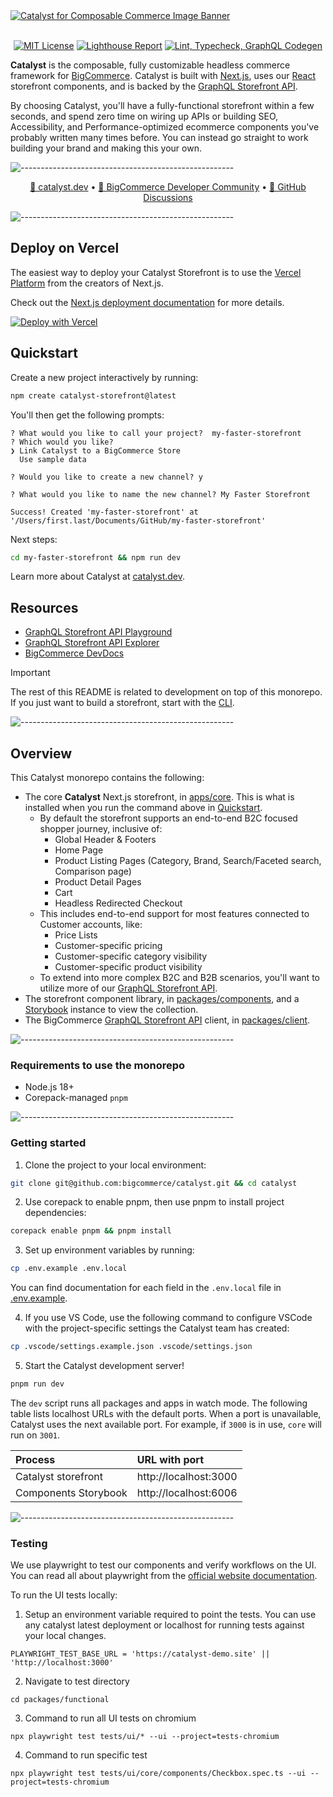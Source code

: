 <a href="https://catalyst.dev" target="_blank" rel="noopener norerrer">
  <img src="https://storage.googleapis.com/bigcommerce-developers/images/catalyst_readme_banner.png" alt="Catalyst for Composable Commerce Image Banner" title="Catalyst">
</a>

<br />
<br />

<div align="center">

[![MIT License](https://img.shields.io/github/license/bigcommerce/catalyst)](LICENSE.md)
[![Lighthouse Report](https://github.com/bigcommerce/catalyst/actions/workflows/lighthouse.yml/badge.svg)](https://github.com/bigcommerce/catalyst/actions/workflows/lighthouse.yml) [![Lint, Typecheck, GraphQL Codegen](https://github.com/bigcommerce/catalyst/actions/workflows/basic.yml/badge.svg)](https://github.com/bigcommerce/catalyst/actions/workflows/basic.yml)

</div>

**Catalyst** is the composable, fully customizable headless commerce framework for
[BigCommerce](https://www.bigcommerce.com/). Catalyst is built with [Next.js](https://nextjs.org/), uses
our [React](https://react.dev/) storefront components, and is backed by the
[GraphQL Storefront API](https://developer.bigcommerce.com/docs/storefront/graphql).

By choosing Catalyst, you'll have a fully-functional storefront within a few seconds, and spend zero time on wiring
up APIs or building SEO, Accessibility, and Performance-optimized ecommerce components you've probably written many
times before. You can instead go straight to work building your brand and making this your own.

![-----------------------------------------------------](https://storage.googleapis.com/bigcommerce-developers/images/catalyst_readme_hr.png)

<p align="center">
 <a href="https://www.catalyst.dev">🚀 catalyst.dev</a> •
 <a href="https://developer.bigcommerce.com/community">🤗 BigCommerce Developer Community</a> •
 <a href="https://github.com/bigcommerce/catalyst/discussions">💬 GitHub Discussions</a>
</p>

![-----------------------------------------------------](https://storage.googleapis.com/bigcommerce-developers/images/catalyst_readme_hr.png)


## Deploy on Vercel

The easiest way to deploy your Catalyst Storefront is to use the [Vercel Platform](https://vercel.com/new) from the creators of Next.js.

Check out the [Next.js deployment documentation](https://nextjs.org/docs/deployment) for more details.

<div align="left">
  <a href="https://vercel.com/new/clone?repository-url=https://github.com/bigcommerce/catalyst&root-directory=apps/core&project-name=my-catalyst-storefront&repository-name=my-catalyst-storefront&integration-ids=oac_nsrwzogJLEFglVwt2060kB0y&external-id=catalyst&demo-title=BigCommerce+Catalyst+with+Vercel&demo-description=Create+a+BigCommerce+Catalyst+Storefront+and+Deploy+to+Vercel&demo-url=catalyst-demo.site&demo-image=https://storage.googleapis.com/s.mkswft.com/RmlsZTozODgzZmY3Yy1hNmVlLTQ1MGUtYjRkMS1mMjEyNzgxNjk5MTY%3D/Social-image-Catalyst.png"><img src="https://vercel.com/button" alt="Deploy with Vercel"/></a>
</div>

## Quickstart

Create a new project interactively by running:

```bash
npm create catalyst-storefront@latest
```

You'll then get the following prompts:

```console
? What would you like to call your project?  my-faster-storefront
? Which would you like?
❯ Link Catalyst to a BigCommerce Store
  Use sample data

? Would you like to create a new channel? y

? What would you like to name the new channel? My Faster Storefront

Success! Created 'my-faster-storefront' at '/Users/first.last/Documents/GitHub/my-faster-storefront'
```

Next steps:

```bash
cd my-faster-storefront && npm run dev
```
Learn more about Catalyst at [catalyst.dev](https://catalyst.dev).

## Resources

- [GraphQL Storefront API Playground](https://developer.bigcommerce.com/graphql-storefront/playground)
- [GraphQL Storefront API Explorer](https://developer.bigcommerce.com/graphql-storefront/explorer)
- [BigCommerce DevDocs](https://developer.bigcommerce.com/docs/build)

> [!IMPORTANT]
> The rest of this README is related to development on top of this monorepo.
> If you just want to build a storefront, start with the [CLI](#quickstart).

![-----------------------------------------------------](https://storage.googleapis.com/bigcommerce-developers/images/catalyst_readme_hr.png)

## Overview

This Catalyst monorepo contains the following:

- The core **Catalyst** Next.js storefront, in [apps/core](apps/core). This is what is installed when you run the command above in [Quickstart](#quickstart).
  - By default the storefront supports an end-to-end B2C focused shopper journey, inclusive of:
    - Global Header & Footers
    - Home Page
    - Product Listing Pages (Category, Brand, Search/Faceted search, Comparison page)
    - Product Detail Pages
    - Cart
    - Headless Redirected Checkout
  - This includes end-to-end support for most features connected to Customer accounts, like:
    - Price Lists
    - Customer-specific pricing
    - Customer-specific category visibility
    - Customer-specific product visibility
  - To extend into more complex B2C and B2B scenarios, you'll want to utilize more of our [GraphQL Storefront API](https://developer.bigcommerce.com/docs/storefront/graphql).
- The storefront component library, in [packages/components](packages/components), and a [Storybook](https://storybook.js.org/) instance to view the collection.
- The BigCommerce [GraphQL Storefront API](https://developer.bigcommerce.com/docs/graphql-storefront) client, in [packages/client](packages/client).

![-----------------------------------------------------](https://storage.googleapis.com/bigcommerce-developers/images/catalyst_readme_hr.png)

### Requirements to use the monorepo

- Node.js 18+
- Corepack-managed `pnpm`

![-----------------------------------------------------](https://storage.googleapis.com/bigcommerce-developers/images/catalyst_readme_hr.png)

### Getting started

1. Clone the project to your local environment:

```bash
git clone git@github.com:bigcommerce/catalyst.git && cd catalyst
```

2. Use corepack to enable pnpm, then use pnpm to install project dependencies:

```bash
corepack enable pnpm && pnpm install
```

3. Set up environment variables by running:

```bash
cp .env.example .env.local
```

You can find documentation for each field in the `.env.local` file in [.env.example](.env.example).

4. If you use VS Code, use the following command to configure VSCode with the project-specific settings the Catalyst team has created:

```bash
cp .vscode/settings.example.json .vscode/settings.json
```

5. Start the Catalyst development server!

```bash
pnpm run dev
```

The `dev` script runs all packages and apps in watch mode.
The following table lists localhost URLs with the default ports.
When a port is unavailable, Catalyst uses the next available port.
For example, if `3000` is in use, `core` will run on `3001`.

| Process              | URL with port         |
| :------------------- | :-------------------- |
| Catalyst storefront  | http://localhost:3000 |
| Components Storybook | http://localhost:6006 |

![-----------------------------------------------------](https://storage.googleapis.com/bigcommerce-developers/images/catalyst_readme_hr.png)

### Testing

We use playwright to test our components and verify workflows on the UI. You can read all about playwright from the [official website documentation](https://playwright.dev/docs/intro).

To run the UI tests locally:

1. Setup an environment variable required to point the tests. You can use any catalyst latest deployment or localhost for running tests against your local changes.
```
PLAYWRIGHT_TEST_BASE_URL = 'https://catalyst-demo.site' || 'http://localhost:3000'
```

2. Navigate to test directory
```
cd packages/functional
```

3. Command to run all UI tests on chromium
```
npx playwright test tests/ui/* --ui --project=tests-chromium
```

4. Command to run specific test
```
npx playwright test tests/ui/core/components/Checkbox.spec.ts --ui --project=tests-chromium
```